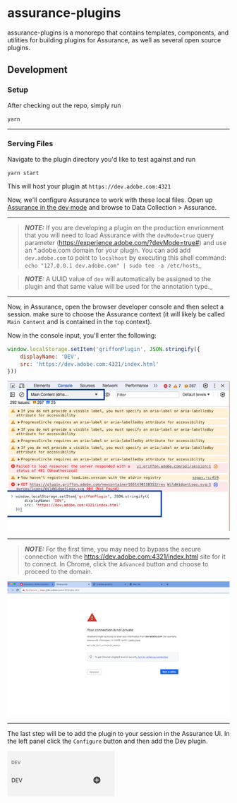 # assurance-plugins

assurance-plugins is a monorepo that contains templates, components, and utilities for building plugins for Assurance, as well as several open source plugins.

## Development

### Setup

After checking out the repo, simply run

```bash
yarn
```
---


### Serving Files

Navigate to the plugin directory you'd like to test against and run

```
yarn start
```

This will host your plugin at `https://dev.adobe.com:4321`

Now, we'll configure Assurance to work with these local files. Open up [Assurance in the dev mode](https://experience.adobe.com/?devMode=true) and browse to Data Collection > Assurance.

---
> **_NOTE:_**  If you are developing a plugin on the production envrionment that you will need to load Assurance with the `devMode=true` query parameter (https://experience.adobe.com/?devMode=true#) and use an *.adobe.com domain for your plugin. You can add add `dev.adobe.com` to point to `localhost` by executing this shell command: `echo "127.0.0.1 dev.adobe.com" | sudo tee -a /etc/hosts`_

> **_NOTE:_**  A UUID value of `dev` will automatically be assigned to the plugin and that same value will be used for the annotation type._
---
Now, in Assurance, open the browser developer console and then select a session. make sure to choose the Assurance context (it will likely be called `Main Content` and is contained in the `top` context).

Now in the console input, you'll enter the following:
```javascript
window.localStorage.setItem('griffonPlugin', JSON.stringify({
    displayName: 'DEV',
    src: 'https://dev.adobe.com:4321/index.html'
}))
```
![console](assets/inputConsole.png)

---
> **_NOTE:_** For the first time, you may need to bypass the secure connection with the https://dev.adobe.com:4321/index.html site for it to connect. In Chrome, click the `Advanced` button and choose to proceed to the domain.

![private connection](assets/secureConnectionError.png)

---

The last step will be to add the plugin to your session in the Assurance UI. In the left panel click the `Configure` button and then add the Dev plugin.

![dev plugin](assets/devPlugin.png)
